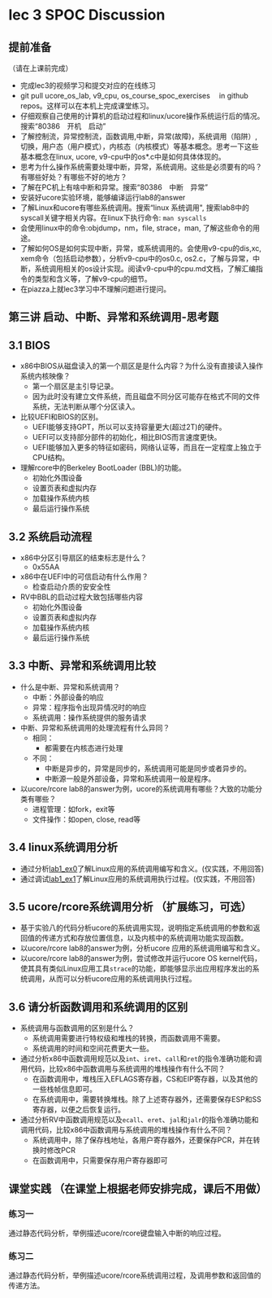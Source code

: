 # lec 3 SPOC Discussion

## **提前准备**
（请在上课前完成）


 - 完成lec3的视频学习和提交对应的在线练习
 - git pull ucore_os_lab, v9_cpu, os_course_spoc_exercises  　in github repos。这样可以在本机上完成课堂练习。
 - 仔细观察自己使用的计算机的启动过程和linux/ucore操作系统运行后的情况。搜索“80386　开机　启动”
 - 了解控制流，异常控制流，函数调用,中断，异常(故障)，系统调用（陷阱）,切换，用户态（用户模式），内核态（内核模式）等基本概念。思考一下这些基本概念在linux, ucore, v9-cpu中的os*.c中是如何具体体现的。
 - 思考为什么操作系统需要处理中断，异常，系统调用。这些是必须要有的吗？有哪些好处？有哪些不好的地方？
 - 了解在PC机上有啥中断和异常。搜索“80386　中断　异常”
 - 安装好ucore实验环境，能够编译运行lab8的answer
 - 了解Linux和ucore有哪些系统调用。搜索“linux 系统调用", 搜索lab8中的syscall关键字相关内容。在linux下执行命令: ```man syscalls```
 - 会使用linux中的命令:objdump，nm，file, strace，man, 了解这些命令的用途。
 - 了解如何OS是如何实现中断，异常，或系统调用的。会使用v9-cpu的dis,xc, xem命令（包括启动参数），分析v9-cpu中的os0.c, os2.c，了解与异常，中断，系统调用相关的os设计实现。阅读v9-cpu中的cpu.md文档，了解汇编指令的类型和含义等，了解v9-cpu的细节。
 - 在piazza上就lec3学习中不理解问题进行提问。

## 第三讲 启动、中断、异常和系统调用-思考题

## 3.1 BIOS
-  x86中BIOS从磁盘读入的第一个扇区是是什么内容？为什么没有直接读入操作系统内核映像？
   * 第一个扇区是主引导记录。
   * 因为此时没有建立文件系统，而且磁盘不同分区可能存在格式不同的文件系统，无法判断从哪个分区读入。
-  比较UEFI和BIOS的区别。
   -  UEFI能够支持GPT，所以可以支持容量更大(超过2T)的硬件。
   -  UEFI可以支持部分部件的初始化，相比BIOS而言速度更快。
   -  UEFI能够加入更多的特征如密码，网络认证等，而且在一定程度上独立于CPU结构。
-  理解rcore中的Berkeley BootLoader (BBL)的功能。
   -  初始化外围设备
   -  设置页表和虚拟内存
   -  加载操作系统内核
   -  最后运行操作系统

## 3.2 系统启动流程

- x86中分区引导扇区的结束标志是什么？
  - 0x55AA
- x86中在UEFI中的可信启动有什么作用？
  - 检查启动介质的安安全性
- RV中BBL的启动过程大致包括哪些内容
  - 初始化外围设备
  - 设置页表和虚拟内存
  - 加载操作系统内核
  - 最后运行操作系统

## 3.3 中断、异常和系统调用比较
- 什么是中断、异常和系统调用？
  - 中断：外部设备的响应
  - 异常：程序指令出现异情况时的响应
  - 系统调用：操作系统提供的服务请求
- 中断、异常和系统调用的处理流程有什么异同？
  - 相同：
    - 都需要在内核态进行处理
  - 不同：
    - 中断是异步的，异常是同步的，系统调用可能是同步或者异步的。
    - 中断源一般是外部设备，异常和系统调用一般是程序。
- 以ucore/rcore lab8的answer为例，ucore的系统调用有哪些？大致的功能分类有哪些？
  - 进程管理：如fork，exit等
  - 文件操作：如open, close, read等

## 3.4 linux系统调用分析
- 通过分析[lab1_ex0](https://github.com/chyyuu/ucore_lab/blob/master/related_info/lab1/lab1-ex0.md)了解Linux应用的系统调用编写和含义。(仅实践，不用回答)
- 通过调试[lab1_ex1](https://github.com/chyyuu/ucore_lab/blob/master/related_info/lab1/lab1-ex1.md)了解Linux应用的系统调用执行过程。(仅实践，不用回答)


## 3.5 ucore/rcore系统调用分析 （扩展练习，可选）
-  基于实验八的代码分析ucore的系统调用实现，说明指定系统调用的参数和返回值的传递方式和存放位置信息，以及内核中的系统调用功能实现函数。
- 以ucore/rcore lab8的answer为例，分析ucore 应用的系统调用编写和含义。
- 以ucore/rcore lab8的answer为例，尝试修改并运行ucore OS kernel代码，使其具有类似Linux应用工具`strace`的功能，即能够显示出应用程序发出的系统调用，从而可以分析ucore应用的系统调用执行过程。


## 3.6 请分析函数调用和系统调用的区别
- 系统调用与函数调用的区别是什么？
  - 系统调用需要进行特权级和堆栈的转换，而函数调用不需要。
  - 系统调用的时间和空间花费更大一些。
- 通过分析x86中函数调用规范以及`int`、`iret`、`call`和`ret`的指令准确功能和调用代码，比较x86中函数调用与系统调用的堆栈操作有什么不同？
  - 在函数调用中，堆栈压入EFLAGS寄存器，CS和EIP寄存器，以及其他的一些栈帧信息即可。
  - 在系统调用中，需要转换堆栈。除了上述寄存器外，还需要保存ESP和SS寄存器，以便之后恢复运行。
- 通过分析RV中函数调用规范以及`ecall`、`eret`、`jal`和`jalr`的指令准确功能和调用代码，比较x86中函数调用与系统调用的堆栈操作有什么不同？
  - 系统调用中，除了保存栈地址，各用户寄存器外，还要保存PCR，并在转换时修改PCR
  - 在函数调用中，只需要保存用户寄存器即可


## 课堂实践 （在课堂上根据老师安排完成，课后不用做）
### 练习一
通过静态代码分析，举例描述ucore/rcore键盘输入中断的响应过程。

### 练习二
通过静态代码分析，举例描述ucore/rcore系统调用过程，及调用参数和返回值的传递方法。
